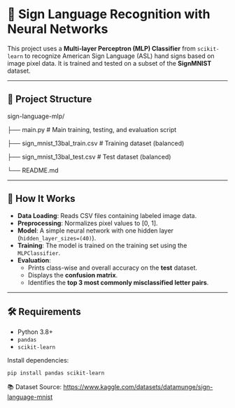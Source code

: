 # 🧠 Sign Language Recognition with Neural Networks

This project uses a **Multi-layer Perceptron (MLP) Classifier** from `scikit-learn` to recognize American Sign Language (ASL) hand signs based on image pixel data. It is trained and tested on a subset of the **SignMNIST** dataset.

---

## 📁 Project Structure
sign-language-mlp/

├── main.py # Main training, testing, and evaluation script

├── sign_mnist_13bal_train.csv # Training dataset (balanced)

├── sign_mnist_13bal_test.csv # Test dataset (balanced)

└── README.md


---

## 🚀 How It Works

- **Data Loading**: Reads CSV files containing labeled image data.
- **Preprocessing**: Normalizes pixel values to [0, 1].
- **Model**: A simple neural network with one hidden layer (`hidden_layer_sizes=(40)`).
- **Training**: The model is trained on the training set using the `MLPClassifier`.
- **Evaluation**:
  - Prints class-wise and overall accuracy on the **test** dataset.
  - Displays the **confusion matrix**.
  - Identifies the **top 3 most commonly misclassified letter pairs**.

---

## 🛠️ Requirements

- Python 3.8+
- `pandas`
- `scikit-learn`

Install dependencies:

```bash
pip install pandas scikit-learn
```

📚 Dataset Source: https://www.kaggle.com/datasets/datamunge/sign-language-mnist
